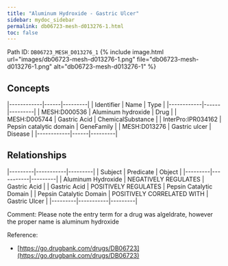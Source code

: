 ```yaml
---
title: "Aluminum Hydroxide - Gastric Ulcer"
sidebar: mydoc_sidebar
permalink: db06723-mesh-d013276-1.html
toc: false 
---
```



Path ID: `DB06723_MESH_D013276_1`
{% include image.html url="images/db06723-mesh-d013276-1.png" file="db06723-mesh-d013276-1.png" alt="db06723-mesh-d013276-1" %}

## Concepts

|------------|------|---------|
| Identifier | Name | Type    |
|------------|------|---------|
| MESH:D000536 | Aluminum hydroxide | Drug |
| MESH:D005744 | Gastric Acid | ChemicalSubstance |
| InterPro:IPR034162 | Pepsin catalytic domain | GeneFamily |
| MESH:D013276 | Gastric ulcer | Disease |
|------------|------|---------|

## Relationships

|---------|-----------|---------|
| Subject | Predicate | Object  |
|---------|-----------|---------|
| Aluminum Hydroxide | NEGATIVELY REGULATES | Gastric Acid |
| Gastric Acid | POSITIVELY REGULATES | Pepsin Catalytic Domain |
| Pepsin Catalytic Domain | POSITIVELY CORRELATED WITH | Gastric Ulcer |
|---------|-----------|---------|

Comment: Please note the entry term for a drug was algeldrate, however the proper name is aluminum hydroxide

Reference: 
  - [https://go.drugbank.com/drugs/DB06723](https://go.drugbank.com/drugs/DB06723)
